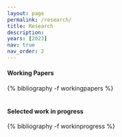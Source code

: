 ```yaml
---
layout: page
permalink: /research/
title: Research
description:
years: [2023]
nav: true
nav_order: 2
---
```


#### Working Papers
<div class="publications">
    {% bibliography -f workingpapers %}
</div>

<br>

#### Selected work in progress
<div class="unpublished">
    {% bibliography -f workinprogress %}
</div>
